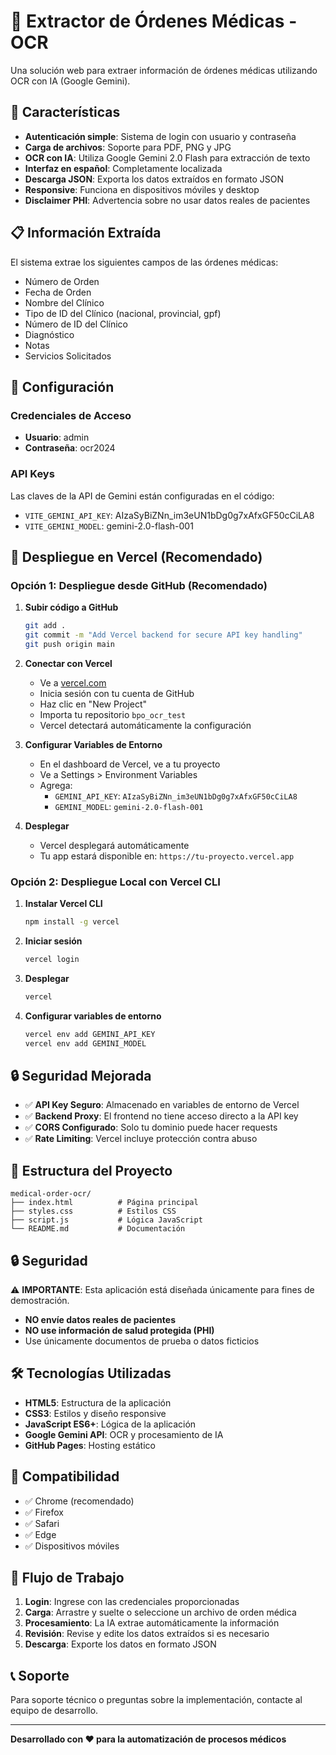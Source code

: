 # 🏥 Extractor de Órdenes Médicas - OCR

Una solución web para extraer información de órdenes médicas utilizando OCR con IA (Google Gemini).

## 🚀 Características

- **Autenticación simple**: Sistema de login con usuario y contraseña
- **Carga de archivos**: Soporte para PDF, PNG y JPG
- **OCR con IA**: Utiliza Google Gemini 2.0 Flash para extracción de texto
- **Interfaz en español**: Completamente localizada
- **Descarga JSON**: Exporta los datos extraídos en formato JSON
- **Responsive**: Funciona en dispositivos móviles y desktop
- **Disclaimer PHI**: Advertencia sobre no usar datos reales de pacientes

## 📋 Información Extraída

El sistema extrae los siguientes campos de las órdenes médicas:

- Número de Orden
- Fecha de Orden
- Nombre del Clínico
- Tipo de ID del Clínico (nacional, provincial, gpf)
- Número de ID del Clínico
- Diagnóstico
- Notas
- Servicios Solicitados

## 🔧 Configuración

### Credenciales de Acceso
- **Usuario**: admin
- **Contraseña**: ocr2024

### API Keys
Las claves de la API de Gemini están configuradas en el código:
- `VITE_GEMINI_API_KEY`: AIzaSyBiZNn_im3eUN1bDg0g7xAfxGF50cCiLA8
- `VITE_GEMINI_MODEL`: gemini-2.0-flash-001

## 🚀 Despliegue en Vercel (Recomendado)

### Opción 1: Despliegue desde GitHub (Recomendado)

1. **Subir código a GitHub**
   ```bash
   git add .
   git commit -m "Add Vercel backend for secure API key handling"
   git push origin main
   ```

2. **Conectar con Vercel**
   - Ve a [vercel.com](https://vercel.com)
   - Inicia sesión con tu cuenta de GitHub
   - Haz clic en "New Project"
   - Importa tu repositorio `bpo_ocr_test`
   - Vercel detectará automáticamente la configuración

3. **Configurar Variables de Entorno**
   - En el dashboard de Vercel, ve a tu proyecto
   - Ve a Settings > Environment Variables
   - Agrega:
     - `GEMINI_API_KEY`: `AIzaSyBiZNn_im3eUN1bDg0g7xAfxGF50cCiLA8`
     - `GEMINI_MODEL`: `gemini-2.0-flash-001`

4. **Desplegar**
   - Vercel desplegará automáticamente
   - Tu app estará disponible en: `https://tu-proyecto.vercel.app`

### Opción 2: Despliegue Local con Vercel CLI

1. **Instalar Vercel CLI**
   ```bash
   npm install -g vercel
   ```

2. **Iniciar sesión**
   ```bash
   vercel login
   ```

3. **Desplegar**
   ```bash
   vercel
   ```

4. **Configurar variables de entorno**
   ```bash
   vercel env add GEMINI_API_KEY
   vercel env add GEMINI_MODEL
   ```

## 🔒 Seguridad Mejorada

- ✅ **API Key Seguro**: Almacenado en variables de entorno de Vercel
- ✅ **Backend Proxy**: El frontend no tiene acceso directo a la API key
- ✅ **CORS Configurado**: Solo tu dominio puede hacer requests
- ✅ **Rate Limiting**: Vercel incluye protección contra abuso

## 📁 Estructura del Proyecto

```
medical-order-ocr/
├── index.html          # Página principal
├── styles.css          # Estilos CSS
├── script.js           # Lógica JavaScript
└── README.md           # Documentación
```

## 🔒 Seguridad

⚠️ **IMPORTANTE**: Esta aplicación está diseñada únicamente para fines de demostración. 

- **NO envíe datos reales de pacientes**
- **NO use información de salud protegida (PHI)**
- Use únicamente documentos de prueba o datos ficticios

## 🛠️ Tecnologías Utilizadas

- **HTML5**: Estructura de la aplicación
- **CSS3**: Estilos y diseño responsive
- **JavaScript ES6+**: Lógica de la aplicación
- **Google Gemini API**: OCR y procesamiento de IA
- **GitHub Pages**: Hosting estático

## 📱 Compatibilidad

- ✅ Chrome (recomendado)
- ✅ Firefox
- ✅ Safari
- ✅ Edge
- ✅ Dispositivos móviles

## 🔄 Flujo de Trabajo

1. **Login**: Ingrese con las credenciales proporcionadas
2. **Carga**: Arrastre y suelte o seleccione un archivo de orden médica
3. **Procesamiento**: La IA extrae automáticamente la información
4. **Revisión**: Revise y edite los datos extraídos si es necesario
5. **Descarga**: Exporte los datos en formato JSON

## 📞 Soporte

Para soporte técnico o preguntas sobre la implementación, contacte al equipo de desarrollo.

---

**Desarrollado con ❤️ para la automatización de procesos médicos**
